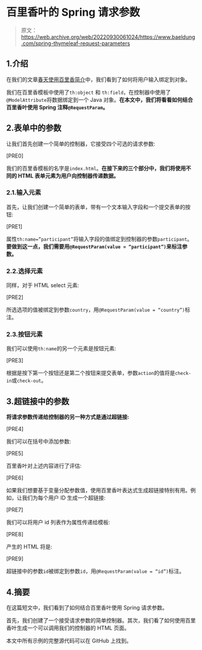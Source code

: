 # 百里香叶的 Spring 请求参数

> 原文：<https://web.archive.org/web/20220930061024/https://www.baeldung.com/spring-thymeleaf-request-parameters>

## 1.介绍

在我们的文章[春天使用百里香简介](/web/20220728105348/https://www.baeldung.com/thymeleaf-in-spring-mvc)中，我们看到了如何将用户输入绑定到对象。

我们在百里香模板中使用了`th:object` 和 `th:field`，在控制器中使用了`@ModelAttribute`将数据绑定到一个 Java 对象。**在本文中，我们将看看如何结合百里香叶使用 Spring 注释`@RequestParam`。**

## 2.表单中的参数

让我们首先创建一个简单的控制器，它接受四个可选的请求参数:

[PRE0]

我们的百里香模板的名字是`index.html`。**在接下来的三个部分中，我们将使用不同的 HTML 表单元素为用户向控制器传递数据。**

### 2.1.输入元素

首先，让我们创建一个简单的表单，带有一个文本输入字段和一个提交表单的按钮:

[PRE1]

属性`th:name=”participant”`将输入字段的值绑定到控制器的参数`participant`。**要做到这一点，我们需要用`@RequestParam(value = “participant”)`来标注参数。**

### 2.2.选择元素

同样，对于 HTML select 元素:

[PRE2]

所选选项的值被绑定到参数`country`，用`@RequestParam(value = “country”)`标注。

### 2.3.按钮元素

我们可以使用`th:name`的另一个元素是按钮元素:

[PRE3]

根据是按下第一个按钮还是第二个按钮来提交表单，参数`action`的值将是`check-in`或`check-out`。

## 3.超链接中的参数

**将请求参数传递给控制器的另一种方式是通过超链接:**

[PRE4]

我们可以在括号中添加参数:

[PRE5]

百里香叶对上述内容进行了评估:

[PRE6]

如果我们想要基于变量分配参数值，使用百里香叶表达式生成超链接特别有用。例如，让我们为每个用户 ID 生成一个超链接:

[PRE7]

我们可以将用户 id 列表作为属性传递给模板:

[PRE8]

产生的 HTML 将是:

[PRE9]

超链接中的参数`id`被绑定到参数`id`，用`@RequestParam(value = “id”)`标注。

## 4.摘要

在这篇短文中，我们看到了如何结合百里香叶使用 Spring 请求参数。

首先，我们创建了一个接受请求参数的简单控制器。其次，我们看了如何使用百里香叶生成一个可以调用我们的控制器的 HTML 页面。

本文中所有示例的完整源代码可以在 GitHub 上找到。